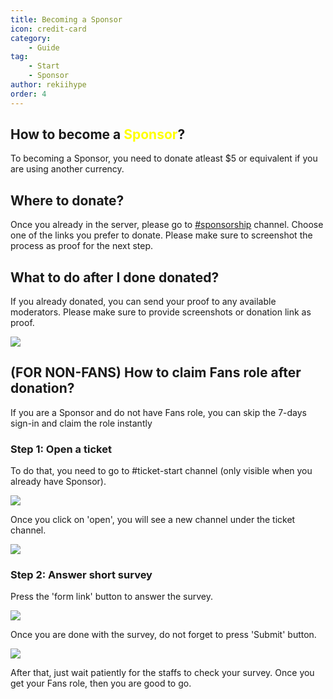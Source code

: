 ```yaml
---
title: Becoming a Sponsor
icon: credit-card
category:
    - Guide
tag:
    - Start
    - Sponsor
author: rekiihype
order: 4
---
```


## How to become a <span style='color:yellow;'>Sponsor</span>?

To becoming a Sponsor, you need to donate atleast $5 or equivalent if you are using another currency.

## Where to donate?

Once you already in the server, please go to [#sponsorship](https://discord.com/channels/1069057220802781265/1097565269985071205) channel. Choose one of the links you prefer to donate. Please make sure to screenshot the process as proof for the next step.

## What to do after I done donated?

If you already donated, you can send your proof to any available moderators. Please make sure to provide screenshots or donation link as proof.

[![](https://i.postimg.cc/3xjf2b38/proof.png)](https://postimg.cc/MnTYS5cN)

## (FOR NON-FANS) How to claim Fans role after donation?

If you are a Sponsor and do not have Fans role, you can skip the 7-days sign-in and claim the role instantly

### Step 1: Open a ticket

To do that, you need to go to #ticket-start channel (only visible when you already have Sponsor).

[![](https://i.postimg.cc/NfkzJDyd/openticket1.png)](https://postimg.cc/dLD6D8jC)

Once you click on 'open', you will see a new channel under the ticket channel.

[![](https://i.postimg.cc/Vk7H1NWM/openticket2.png)](https://postimg.cc/sMhJ4s8D)

### Step 2: Answer short survey

Press the 'form link' button to answer the survey.

[![](https://i.postimg.cc/qRKm8xVX/openticket4.png)](https://postimg.cc/mzbN4Mrt)

Once you are done with the survey, do not forget to press 'Submit' button.

[![](https://i.postimg.cc/GpHgp1Xf/openticket5.png)](https://postimg.cc/GBnxM6wP)

After that, just wait patiently for the staffs to check your survey. Once you get your Fans role, then you are good to go.
